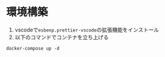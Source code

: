 # 環境構築

1. vscodeで`esbenp.prettier-vscode`の拡張機能をインストール
2. 以下のコマンドでコンテナを立ち上げる

```
docker-compose up -d
```
